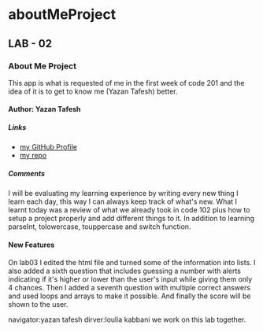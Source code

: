 # aboutMeProject

## LAB - 02

### About Me Project

This app is what is requested of me in the first week of code 201 and the idea of it is to get to know me (Yazan Tafesh) better.

#### Author: Yazan Tafesh

##### Links

- [my GitHub Profile](https://github.com/yazantafesh)
- [my repo](https://github.com/yazantafesh/aboutMeProject)

##### Comments

I will be evaluating my learning experience by writing every new thing I learn each day, this way I can always keep track of what's new.
What I learnt today was a review of what we already took in code 102 plus how to setup a project properly and add different things to it. In addition to learning parseInt, tolowercase, touppercase and switch function.

#### New Features

On lab03 I edited the html file and turned some of the information into lists.
I also added a sixth question that includes guessing a number with alerts indicating if it's higher or lower than the user's input while giving them only 4 chances.
Then I added a seventh question with multiple correct answers and used loops and arrays to make it possible.
And finally the score will be shown to the user.

navigator:yazan tafesh
dirver:loulia kabbani
we work on this lab together.